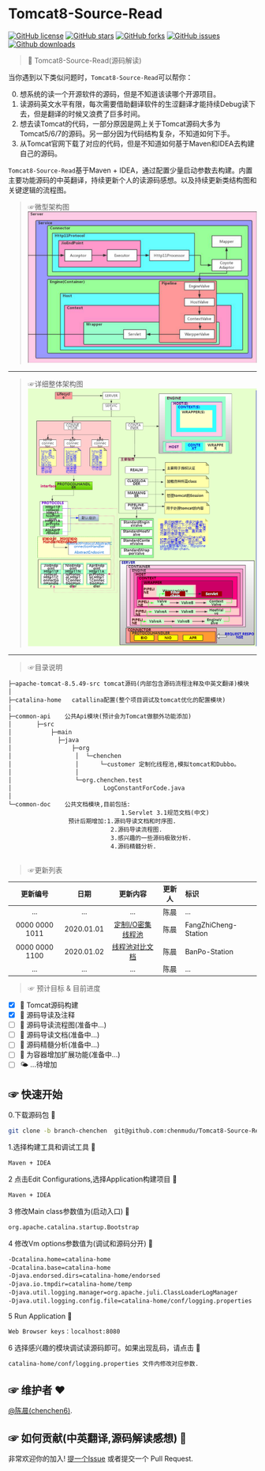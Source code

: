 # Tomcat8-Source-Read
[![GitHub license](https://img.shields.io/github/license/chenmudu/Tomcat8-Source-Read?color=pink&label=license%F0%9F%A4%AB&style=flat-square)](https://github.com/chenmudu/Tomcat8-Source-Read/blob/master/LICENSE)
[![GitHub stars](https://img.shields.io/github/stars/chenmudu/Tomcat8-Source-Read?color=pink&label=%E2%AD%90&logoColor=black)](https://github.com/chenmudu/Tomcat8-Source-Read/stargazers)
[![GitHub forks](https://img.shields.io/github/forks/chenmudu/Tomcat8-Source-Read?color=pink&label=%F0%9F%90%B7%28fork%29)](https://github.com/chenmudu/Tomcat8-Source-Read/network)
[![GitHub issues](https://img.shields.io/github/issues/chenmudu/Tomcat8-Source-Read?label=%F0%9F%98%95%28issue%29&style=social)](https://github.com/chenmudu/Tomcat8-Source-Read/issues)
[![Github downloads](https://img.shields.io/github/downloads/chenmudu/Tomcat8-Source-Read/total?style=social)](https://codeload.github.com/chenmudu/Tomcat8-Source-Read/zip/master)

> 💪 Tomcat8-Source-Read(源码解读)

当你遇到以下类似问题时，`Tomcat8-Source-Read`可以帮你：

0. 想系统的读一个开源软件的源码，但是不知道该读哪个开源项目。
0. 读源码英文水平有限，每次需要借助翻译软件的生涩翻译才能持续Debug读下去，但是翻译的时候又浪费了巨多时间。
0. 想去读Tomcat的代码，一部分原因是网上关于Tomcat源码大多为Tomcat5/6/7的源码。另一部分因为代码结构复杂，不知道如何下手。
0. 从Tomcat官网下载了对应的代码，但是不知道如何基于Maven和IDEA去构建自己的源码。

`Tomcat8-Source-Read`基于Maven + IDEA，通过配置少量启动参数去构建。内置主要功能源码的中英翻译，持续更新个人的读源码感想。以及持续更新类结构图和关键逻辑的流程图。
> ☞微型架构图
![](./common-doc/image/3-tomcat-structure-small.png)

---
> ☞详细整体架构图
![](./common-doc/image/3-tomcat-structure-diagram.png)

---
> ☞目录说明
```
├─apache-tomcat-8.5.49-src tomcat源码(内部包含源码流程注释及中英文翻译)模块
│  
├─catalina-home   catallina配置(整个项目调试及tomcat优化的配置模块)
│  
├─common-api    公共Api模块(预计会为Tomcat做额外功能添加)
│       ├─src
│ 	        ├─main
│  		      ├─java
│ 		          ├─org
│                  │  └─chenchen
│                  │      └─customer 定制化线程池,模拟tomcat和Dubbo。
│                  │
│                  └─org.chenchen.test
│                          LogConstantForCode.java
│  	      
└─common-doc    公共文档模块,目前包括:
                                1.Servlet 3.1规范文档(中文)
                 预计后期增加:1.源码导读文档和时序图.
                             2.源码导读流程图.
                             3.感兴趣的一些源码极致分析.
                             4.源码精髓分析.
                    
```
> ☞更新列表

| 更新编号   | 日期       | 更新内容 | 更新人   | 标识     |
| :----:     | :----:     | :----:   | :----:   | :-----   |
|    ...     |  ...       | ...      |  陈晨    |  ...  |
|0000 0000 1011| 2020.01.01 | [定制I/O密集线程池](https://github.com/chenmudu/Tomcat8-Source-Read/tree/master/common-api/src/main/java/org/chenchen/customer )   | 陈晨   |  FangZhiCheng-Station  |
|0000 0000 1100| 2020.01.02 | [线程池对比文档](https://github.com/chenmudu/Tomcat8-Source-Read/tree/master/common-doc/doc/2-custom-executor.md )   | 陈晨   |  BanPo-Station  | 
|    ...     |  ...       | ...      |  陈晨    |  ...  |

> ☞ 预计目标 & 目前进度

- [x] 🍉 Tomcat源码构建
- [x] 🍎 源码导读及注释
- [ ] 🍓 源码导读流程图(准备中...)
- [ ] 🍍 源码导读文档(准备中...)
- [ ] 🍌 源码精髓分析(准备中...)
- [ ] 🥑 为容器增加扩展功能(准备中...)
- [ ] 🌤 ...待增加

## ☞ 快速开始

0.下载源码包 🍉

```sh
git clone -b branch-chenchen  git@github.com:chenmudu/Tomcat8-Source-Read.git
```
1.选择构建工具和调试工具 🍓

```sh
Maven + IDEA
```

2 点击Edit Configurations,选择Application构建项目 🍍

```sh
Maven + IDEA
```
3 修改Main class参数值为(启动入口) 🍌

```sh
org.apache.catalina.startup.Bootstrap
```

4 修改Vm options参数值为(调试和源码分开) 🍎

```sh
-Dcatalina.home=catalina-home 
-Dcatalina.base=catalina-home 
-Djava.endorsed.dirs=catalina-home/endorsed 
-Djava.io.tmpdir=catalina-home/temp 
-Djava.util.logging.manager=org.apache.juli.ClassLoaderLogManager 
-Djava.util.logging.config.file=catalina-home/conf/logging.properties
```

5 Run Application 🥑

```sh
Web Browser keys：localhost:8080
```
6 选择感兴趣的模块调试读源码即可。如果出现乱码，请点击 🍅
```sh
catalina-home/conf/logging.properties 文件内修改对应参数.
```

## ☞ 维护者 ❤

[@陈晨(chenchen6)](https://github.com/chenmudu).

## ☞ 如何贡献(中英翻译,源码解读感想)  💪 

非常欢迎你的加入! [提一个Issue](https://github.com/chenmudu/Tomcat8-Source-Read/issues/new) 或者提交一个 Pull Request.